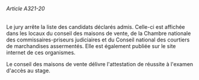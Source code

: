 ###### Article A321-20

Le jury arrête la liste des candidats déclarés admis. Celle-ci est affichée dans les locaux du conseil des maisons de vente, de la Chambre nationale des commissaires-priseurs judiciaires et du Conseil national des courtiers de marchandises assermentés. Elle est également publiée sur le site internet de ces organismes.

Le conseil des maisons de vente délivre l'attestation de réussite à l'examen d'accès au stage.

